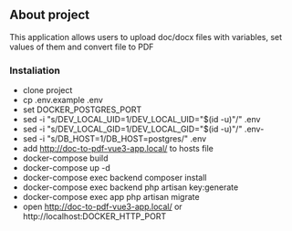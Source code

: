 
## About project

This application allows users to upload doc/docx files with variables, set values of them and convert file to PDF

### Instaliation

- clone project
- cp .env.example .env
- set DOCKER_POSTGRES_PORT
- sed -i "s/DEV_LOCAL_UID=1/DEV_LOCAL_UID="$(id -u)"/" .env 
- sed -i "s/DEV_LOCAL_GID=1/DEV_LOCAL_GID="$(id -u)"/" .env-
- sed -i "s/DB_HOST=1/DB_HOST=postgres/" .env
- add http://doc-to-pdf-vue3-app.local/ to hosts file
- docker-compose build
- docker-compose up -d
- docker-compose exec backend composer install
- docker-compose exec backend php artisan key:generate
- docker-compose exec app php artisan migrate
- open http://doc-to-pdf-vue3-app.local/ or  http://localhost:DOCKER_HTTP_PORT

